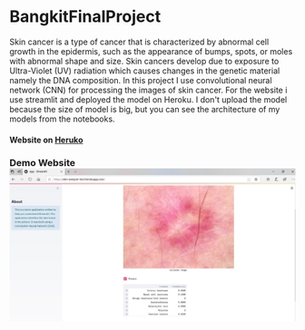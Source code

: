 # BangkitFinalProject

Skin cancer is a type of cancer that is characterized by abnormal cell growth in the epidermis, such as the appearance of bumps, spots, or moles with abnormal shape and size. Skin cancers develop due to exposure to Ultra-Violet (UV) radiation which causes changes in the genetic material namely the DNA composition. In this project I use convolutional neural network (CNN) for processing the images of skin cancer. For the website i use streamlit and deployed the model on Heroku. I don't upload the model because the size of model is big, but you can see the architecture of my models from the notebooks.


#### Website on [Heruko](https://skin-analyzer-test.herokuapp.com/)

### Demo Website ![](Website.jpg)

